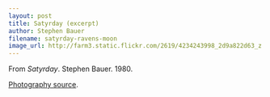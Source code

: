 ```yaml
---
layout: post
title: Satyrday (excerpt)
author: Stephen Bauer
filename: satyrday-ravens-moon
image_url: http://farm3.static.flickr.com/2619/4234243998_2d9a822d63_z.jpg
---
```


From _Satyrday_.  Stephen Bauer.  1980.

[Photography source](http://www.flickr.com/photos/32479006@N08/4234243998/).
